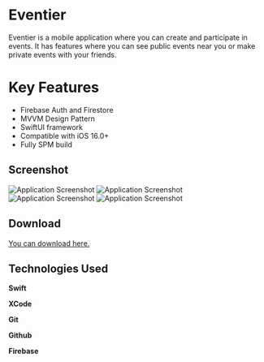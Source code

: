 
# Eventier
Eventier is a mobile application where you can create and participate in events. It has features where you can see public events near you or make private events with your friends. 



# Key Features
- Firebase Auth and Firestore
- MVVM Design Pattern
- SwiftUI framework
- Compatible with iOS 16.0+
- Fully SPM build




## Screenshot

![Application Screenshot](https://i.ibb.co/t2CdRjK/IMG-7212.png)
![Application Screenshot](https://i.ibb.co/98Sy7Yc/IMG-7213.png)
![Application Screenshot](https://i.ibb.co/9tBdNhT/IMG-7214.png)
![Application Screenshot](https://i.ibb.co/ZBtRtrY/IMG-7215.png)


  
## Download
[You can download here.](https://apps.apple.com/tr/app/eventier/id6462756481?l=tr)
## Technologies Used

**Swift** 

**XCode** 

**Git** 

**Github** 

**Firebase** 

  
